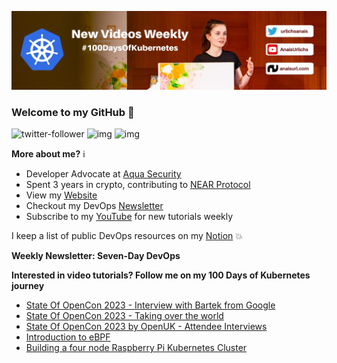 ![my header image](./assets/header.jpg)

### Welcome to my GitHub 👋

![twitter-follower](https://img.shields.io/twitter/follow/urlichsanais?style=social) ![img](https://img.shields.io/youtube/channel/subscribers/UCb4mfRT5UWpjoUQRcIE2qOQ?label=YouTube%20Subscribers&style=social) ![img](https://img.shields.io/youtube/channel/views/UCb4mfRT5UWpjoUQRcIE2qOQ?label=Total%20views%20on%20my%20YouTube%20Channel&style=social) 

**More about me?** ℹ️
* Developer Advocate at [Aqua Security](https://github.com/aquasecurity)
* Spent 3 years in crypto, contributing to [NEAR Protocol](https://github.com/near)
* View my [Website](https://anaisurl.com/)
* Checkout my DevOps [Newsletter](https://anaisurl.com/tag/devops)
* Subscribe to my [YouTube](https://www.youtube.com/c/AnaisUrlichs) for new tutorials weekly

I keep a list of public DevOps resources on my [Notion](https://devops.anaisurl.com/) :boom:

**Weekly Newsletter: Seven-Day DevOps**
<!-- NEWSLETTER-LIST:START -->
<!-- NEWSLETTER-LIST:END -->

**Interested in video tutorials? Follow me on my 100 Days of Kubernetes journey**
<!-- YOUTUBE-LIST:START -->
- [State Of OpenCon 2023 - Interview with Bartek from Google](https://www.youtube.com/watch?v=aAD3wNKpUNc)
- [State Of OpenCon 2023 - Taking over the world](https://www.youtube.com/watch?v=rIFm_GwJ_tg)
- [State Of OpenCon 2023 by OpenUK - Attendee Interviews](https://www.youtube.com/watch?v=EQJ1cW2SPFw)
- [Introduction to eBPF](https://www.youtube.com/watch?v=MQ1fel5lU0k)
- [Building a four node Raspberry Pi Kubernetes Cluster](https://www.youtube.com/watch?v=kZ1TOHv0PD4)
<!-- YOUTUBE-LIST:END -->
